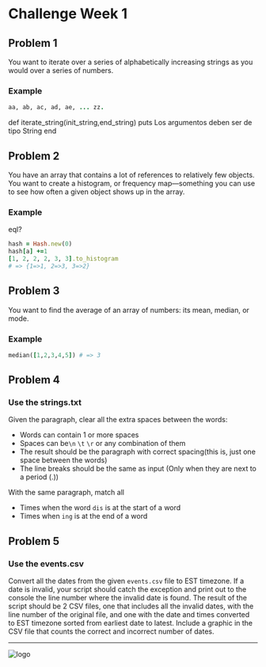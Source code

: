 # Challenge Week 1

## Problem 1

You want to iterate over a series of alphabetically increasing strings as you would over
a series of numbers.

### Example

```ruby
aa, ab, ac, ad, ae, ... zz.
```

def iterate_string(init_string,end_string)
puts Los argumentos deben ser de tipo String
end

## Problem 2

You have an array that contains a lot of references to relatively few objects. You want
to create a histogram, or frequency map—something you can use to see how often a
given object shows up in the array.

### Example

eql?

```ruby
hash = Hash.new(0)
hash[a] +=1
[1, 2, 2, 2, 3, 3].to_histogram
# => {1=>1, 2=>3, 3=>2}
```

## Problem 3

You want to find the average of an array of numbers: its mean, median, or mode.

### Example

```ruby
median([1,2,3,4,5]) # => 3
```

## Problem 4

### Use the strings.txt

Given the paragraph, clear all the extra spaces between the words:

- Words can contain 1 or more spaces
- Spaces can be`\n` `\t` `\r` or any combination of them
- The result should be the paragraph with correct spacing(this is, just one space between the words)
- The line breaks should be the same as input (Only when they are next to a period (.))

With the same paragraph, match all

- Times when the word `dis` is at the start of a word
- Times when `ing` is at the end of a word

## Problem 5

### Use the events.csv

Convert all the dates from the given `events.csv` file to EST timezone.
If a date is invalid, your script should catch the exception and print out to the console the line number where the invalid date is found.
The result of the script should be 2 CSV files, one that includes all the invalid dates, with the line number of the original file, and one with the date and times converted to EST timezone sorted from earliest date to latest.
Include a graphic in the CSV file that counts the correct and incorrect number of dates.

<hr/>

![logo](https://cdn-assets-cloud.frontify.com/s3/frontify-cloud-files-us/eyJwYXRoIjoiZnJvbnRpZnlcL2FjY291bnRzXC9kYlwvMTcwODAwXC9wcm9qZWN0c1wvMjA4ODIwXC9hc3NldHNcLzA3XC80NTQ2OTk2XC9mY2UwOTQ5ZjhkMzZhMWRhNmQ5YzYyMWE2Zjg3YjEwYS0xNTk0ODYwMDIzLnBuZyJ9:frontify:mJqQOmVZ9oqFYzejiZy5xX9TWc5XwEbLlGNN7-ooJ7s?width=200)
